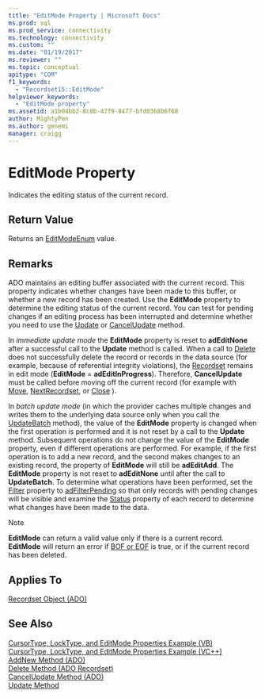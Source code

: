 ```yaml
---
title: "EditMode Property | Microsoft Docs"
ms.prod: sql
ms.prod_service: connectivity
ms.technology: connectivity
ms.custom: ""
ms.date: "01/19/2017"
ms.reviewer: ""
ms.topic: conceptual
apitype: "COM"
f1_keywords: 
  - "Recordset15::EditMode"
helpviewer_keywords: 
  - "EditMode property"
ms.assetid: a1b04bb2-8c8b-47f9-8477-bfd0368b6f68
author: MightyPen
ms.author: genemi
manager: craigg
---
```

# EditMode Property
Indicates the editing status of the current record.  
  
## Return Value  
 Returns an [EditModeEnum](../../../ado/reference/ado-api/editmodeenum.md) value.  
  
## Remarks  
 ADO maintains an editing buffer associated with the current record. This property indicates whether changes have been made to this buffer, or whether a new record has been created. Use the **EditMode** property to determine the editing status of the current record. You can test for pending changes if an editing process has been interrupted and determine whether you need to use the [Update](../../../ado/reference/ado-api/update-method.md) or [CancelUpdate](../../../ado/reference/ado-api/cancelupdate-method-ado.md) method.  
  
 In *immediate update mode* the **EditMode** property is reset to **adEditNone** after a successful call to the **Update** method is called. When a call to [Delete](../../../ado/reference/ado-api/delete-method-ado-recordset.md) does not successfully delete the record or records in the data source (for example, because of referential integrity violations), the [Recordset](../../../ado/reference/ado-api/recordset-object-ado.md) remains in edit mode (**EditMode** = **adEditInProgress**). Therefore, **CancelUpdate** must be called before moving off the current record (for example with [Move](../../../ado/reference/ado-api/move-method-ado.md), [NextRecordset](../../../ado/reference/ado-api/nextrecordset-method-ado.md), or [Close](../../../ado/reference/ado-api/close-method-ado.md) ).  
  
 In *batch update mode* (in which the provider caches multiple changes and writes them to the underlying data source only when you call the [UpdateBatch](../../../ado/reference/ado-api/updatebatch-method.md) method), the value of the **EditMode** property is changed when the first operation is performed and it is not reset by a call to the **Update** method. Subsequent operations do not change the value of the **EditMode** property, even if different operations are performed. For example, if the first operation is to add a new record, and the second makes changes to an existing record, the property of **EditMode** will still be **adEditAdd**. The **EditMode** property is not reset to **adEditNone** until after the call to **UpdateBatch**. To determine what operations have been performed, set the [Filter](../../../ado/reference/ado-api/filter-property.md) property to [adFilterPending](../../../ado/reference/ado-api/filtergroupenum.md) so that only records with pending changes will be visible and examine the [Status](../../../ado/reference/ado-api/status-property-ado-recordset.md) property of each record to determine what changes have been made to the data.  
  
> [!NOTE]
>  **EditMode** can return a valid value only if there is a current record. **EditMode** will return an error if [BOF or EOF](../../../ado/reference/ado-api/bof-eof-properties-ado.md) is true, or if the current record has been deleted.  
  
## Applies To  
 [Recordset Object (ADO)](../../../ado/reference/ado-api/recordset-object-ado.md)  
  
## See Also  
 [CursorType, LockType, and EditMode Properties Example (VB)](../../../ado/reference/ado-api/cursortype-locktype-and-editmode-properties-example-vb.md)   
 [CursorType, LockType, and EditMode Properties Example (VC++)](../../../ado/reference/ado-api/cursortype-locktype-and-editmode-properties-example-vc.md)   
 [AddNew Method (ADO)](../../../ado/reference/ado-api/addnew-method-ado.md)   
 [Delete Method (ADO Recordset)](../../../ado/reference/ado-api/delete-method-ado-recordset.md)   
 [CancelUpdate Method (ADO)](../../../ado/reference/ado-api/cancelupdate-method-ado.md)   
 [Update Method](../../../ado/reference/ado-api/update-method.md)
